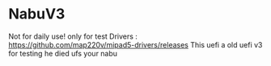 # NabuV3
Not for daily use! only for test
Drivers : https://github.com/map220v/mipad5-drivers/releases
This uefi a old uefi v3 for testing he died ufs your nabu
